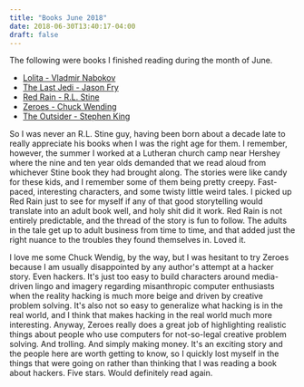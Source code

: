 ```yaml
---
title: "Books June 2018"
date: 2018-06-30T13:40:17-04:00
draft: false
---
```


The following were books I finished reading during the month of June.

* [Lolita - Vladmir Nabokov](https://www.amazon.com/Lolita-Vladimir-Nabokov-ebook/dp/B07DBRQNG7/ref=sr_1_4?ie=UTF8&qid=1528998103&sr=8-4&keywords=lolita)
* [The Last Jedi - Jason Fry](https://www.amazon.com/Last-Jedi-Expanded-Star-Wars-ebook/dp/B075HZNYV9/ref=sr_1_1?s=digital-text&ie=UTF8&qid=1528998226&sr=1-1&keywords=the+last+jedi)
* [Red Rain - R.L. Stine](https://www.amazon.com/Red-Rain-Novel-R-L-Stine-ebook/dp/B007EDOT6W/ref=sr_1_1?ie=UTF8&qid=1529068644&sr=8-1&keywords=red+rain+rl+stine)
* [Zeroes - Chuck Wending](https://www.amazon.com/Zeroes-Novel-Chuck-Wendig-ebook/dp/B00Q33FYZO/ref=sr_1_2?ie=UTF8&qid=1530642858&sr=8-2&keywords=zeroes)
* [The Outsider - Stephen King](https://www.amazon.com/Outsider-Novel-Stephen-King-ebook/dp/B078M5G7XH/ref=sr_1_1?s=digital-text&ie=UTF8&qid=1530642896&sr=1-1&keywords=the+outsider+stephen+king) 


So I was never an R.L. Stine guy, having been born about a decade late to really appreciate his books when I was the right age for them. I remember, however, the summer I worked at a Lutheran church camp near Hershey where the nine and ten year olds demanded that we read aloud from whichever Stine book they had brought along. The stories were like candy for these kids, and I remember some of them being pretty creepy. Fast-paced, interesting characters, and some twisty little weird tales. I picked up Red Rain just to see for myself if any of that good storytelling would translate into an adult book well, and holy shit did it work. Red Rain is not entirely predictable, and the thread of the story is fun to follow. The adults in the tale get up to adult business from time to time, and that added just the right nuance to the troubles they found themselves in. Loved it.

I love me some Chuck Wendig, by the way, but I was hesitant to try Zeroes because I am usually disappointed by any author's attempt at a hacker story. Even hackers. It's just too easy to build characters around media-driven lingo and imagery regarding misanthropic computer enthusiasts when the reality hacking is much more beige and driven by creative problem solving. It's also not so easy to generalize what hacking is in the real world, and I think that makes hacking in the real world much more interesting. Anyway, Zeroes really does a great job of highlighting realistic things about people who use computers for not-so-legal creative problem solving. And trolling. And simply making money. It's an exciting story and the people here are worth getting to know, so I quickly lost myself in the things that were going on rather than thinking that I was reading a book about hackers. Five stars. Would definitely read again.
